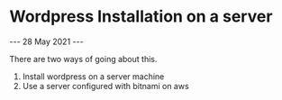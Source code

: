 # Wordpress Installation on a server
--- 28 May 2021 ---


There are two ways of going about this.
1. Install wordpress on a server machine
1. Use a server configured with bitnami on aws



